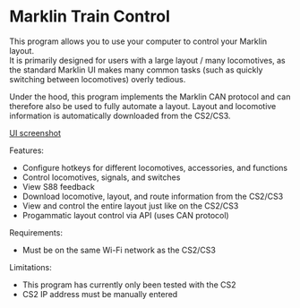 # Marklin Train Control

This program allows you to use your computer to control your Marklin layout.  
It is primarily designed for users with a large layout / many locomotives, as
the standard Marklin UI makes many common tasks (such as quickly switching between locomotives)
overly tedious.

Under the hood, this program implements the Marklin CAN protocol and can therefore
also be used to fully automate a layout.  Layout and locomotive information is automatically
downloaded from the CS2/CS3.

[UI screenshot](interface.png?raw=true)

Features:

* Configure hotkeys for different locomotives, accessories, and functions
* Control locomotives, signals, and switches
* View S88 feedback
* Download locomotive, layout, and route information from the CS2/CS3
* View and control the entire layout just like on the CS2/CS3
* Progammatic layout control via API (uses CAN protocol)

Requirements:

* Must be on the same Wi-Fi network as the CS2/CS3

Limitations:

* This program has currently only been tested with the CS2
* CS2 IP address must be manually entered
